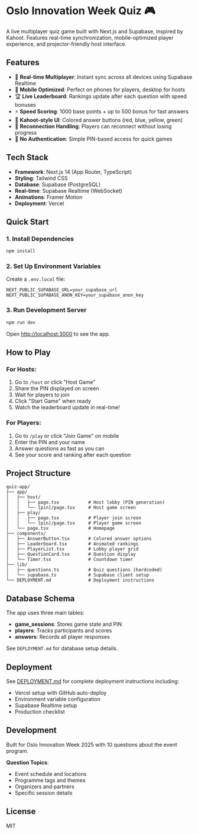 # Oslo Innovation Week Quiz 🎮

A live multiplayer quiz game built with Next.js and Supabase, inspired by Kahoot. Features real-time synchronization, mobile-optimized player experience, and projector-friendly host interface.

## Features

- 🎯 **Real-time Multiplayer**: Instant sync across all devices using Supabase Realtime
- 📱 **Mobile Optimized**: Perfect on phones for players, desktop for hosts
- 🏆 **Live Leaderboard**: Rankings update after each question with speed bonuses
- ⚡ **Speed Scoring**: 1000 base points + up to 500 bonus for fast answers
- 🎨 **Kahoot-style UI**: Colored answer buttons (red, blue, yellow, green)
- 🔄 **Reconnection Handling**: Players can reconnect without losing progress
- 🎪 **No Authentication**: Simple PIN-based access for quick games

## Tech Stack

- **Framework**: Next.js 14 (App Router, TypeScript)
- **Styling**: Tailwind CSS
- **Database**: Supabase (PostgreSQL)
- **Real-time**: Supabase Realtime (WebSocket)
- **Animations**: Framer Motion
- **Deployment**: Vercel

## Quick Start

### 1. Install Dependencies

```bash
npm install
```

### 2. Set Up Environment Variables

Create a `.env.local` file:

```env
NEXT_PUBLIC_SUPABASE_URL=your_supabase_url
NEXT_PUBLIC_SUPABASE_ANON_KEY=your_supabase_anon_key
```

### 3. Run Development Server

```bash
npm run dev
```

Open [http://localhost:3000](http://localhost:3000) to see the app.

## How to Play

### For Hosts:
1. Go to `/host` or click "Host Game"
2. Share the PIN displayed on screen
3. Wait for players to join
4. Click "Start Game" when ready
5. Watch the leaderboard update in real-time!

### For Players:
1. Go to `/play` or click "Join Game" on mobile
2. Enter the PIN and your name
3. Answer questions as fast as you can
4. See your score and ranking after each question

## Project Structure

```
quiz-app/
├── app/
│   ├── host/
│   │   ├── page.tsx           # Host lobby (PIN generation)
│   │   └── [pin]/page.tsx     # Host game screen
│   ├── play/
│   │   ├── page.tsx           # Player join screen
│   │   └── [pin]/page.tsx     # Player game screen
│   └── page.tsx               # Homepage
├── components/
│   ├── AnswerButton.tsx       # Colored answer options
│   ├── Leaderboard.tsx        # Animated rankings
│   ├── PlayerList.tsx         # Lobby player grid
│   ├── QuestionCard.tsx       # Question display
│   └── Timer.tsx              # Countdown timer
├── lib/
│   ├── questions.ts           # Quiz questions (hardcoded)
│   └── supabase.ts            # Supabase client setup
└── DEPLOYMENT.md              # Deployment instructions
```

## Database Schema

The app uses three main tables:

- **game_sessions**: Stores game state and PIN
- **players**: Tracks participants and scores
- **answers**: Records all player responses

See `DEPLOYMENT.md` for database setup details.

## Deployment

See [DEPLOYMENT.md](./DEPLOYMENT.md) for complete deployment instructions including:
- Vercel setup with GitHub auto-deploy
- Environment variable configuration
- Supabase Realtime setup
- Production checklist

## Development

Built for Oslo Innovation Week 2025 with 10 questions about the event program.

**Question Topics**:
- Event schedule and locations
- Programme tags and themes
- Organizers and partners
- Specific session details

## License

MIT
